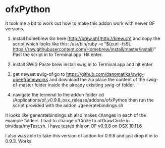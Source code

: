 ofxPython
=========

It took me a bit to work out how to make this addon work with newer OF versions.

1. install homebrew
Go here [http://brew.sh](http://brew.sh) and copy the script which looks like this:
/usr/bin/ruby -e "$(curl -fsSL https://raw.githubusercontent.com/Homebrew/install/master/install)"
Past the script in to Terminal.app.
Hit enter.

2. install SWIG
Paste     brew install swig     in to Terminal.app and hit enter.

3. get newest swig-of
go to https://github.com/danomatika/swig-openframeworks and download the zip
place the content of the swig-of-master folder inside the already exisiting swig-of folder.

4. navigate the terminal to the addon folder
cd /Applications/of_v0.9.8_osx_release/addons/ofxPython 
then run the script provided with the addon   ./generatebindings.sh

It looks like generatebindings.sh also makes changes in each of the example folders.
I had to change ofCircle to ofDrawCircle in bin/data/myTest.sh.
I have tested this on OF v0.9.8 on OSX 10.11.6

I also was able to take this version of addon for 0.9.8 and just drop it in to 0.9.3. Works.